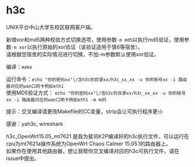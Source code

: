 h3c
===

UNIX平台中山大学东校区联网客户端。

新增xor和md5两种校验方式切换选项，使用参数`-m md5`以执行md5验证，使用参数`-m xor`以执行原始的xor验证（该验证适用于慎6等宿舍）。  
请根据您宿舍的实际情况进行切换，不加-m参数默认使用xor验证。

编译：`make`

运行命令：`echo "你的密码xx"|/含h3c的目录xx/h3c_xx_xx -u 你的账号xx -i 路由器对应的wan口网卡例如eth1`  
使用MD5验证方式： `echo "你的密码xx"|/含h3c的目录xx/h3c_xx_xx -u 你的账号xx -i 路由器对应的wan口网卡例如eth1 -m md5`

提示：交叉编译请更改Makefile的CC变量，strip会让可执行程序更小

感谢：yah3c, wireshark

h3c_OpenWrt15.05_mt7621 是我为斐讯K2P编译好的h3c执行文件，可以运行在cpu为mt7621a操作系统为OpenWrt Chaos Calmer 15.05.1的路由器上。  
如果你在使用其他路由器，想让我帮你交叉编译对应的h3c可执行文件，请在issue中提出。
